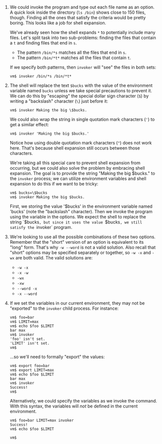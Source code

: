1. We could invoke the program and type out each file name as an option. A
   quick look inside the directory (`ls /bin`) shows close to 150 files,
   though. Finding all the ones that satisfy the criteria would be pretty
   boring. This looks like a job for shell expansion.

   We've already seen how the shell expands `*` to potentially include many
   files. Let's split task into two sub-problems: finding the files that
   contain a `t` and finding files that end in `s`.

   - The pattern `/bin/*s` matches all the files that end in `s`.
   - The pattern `/bin/*t*` matches all the files that contain `t`.

   If we specify both patterns, then `invoker` will "see" the files in both
   sets:

       vm$ invoker /bin/*s /bin/*t*

2. The shell will replace the text `$bucks` with the value of the environment
   variable named `bucks` unless we take special precautions to prevent it. We
   can do this by "escaping" the special dollar sign character (`$`) by writing
   a "backslash" character (`\`) just before it:

       vm$ invoker Making the big \$bucks.

   We could also wrap the string in single quotation mark characters (`'`) to
   get a similar effect:

       vm$ invoker 'Making the big $bucks.'

   Notice how using double quotation mark characters (`"`) does not work here.
   That's because shell expansion still occurs between those characters.

   We're taking all this special care to prevent shell expansion from
   occurring, but we could also solve the problem by embracing shell expansion.
   The goal is to provide the string "Making the big $bucks." to the `invoker`
   process; we can utilize environment variables and shell expansion to do this
   if we want to be tricky:

       vm$ bucks=\$bucks
       vm$ invoker Making the big $bucks.

   First, we storing the value '$bucks' in the environment variable named
   'bucks' (note the "backslash" character). Then we invoke the program using
   the variable in the options. We expect the shell to replace the string
   `$bucks`, but since it uses the value `$bucks`, we still satisfy the
   `invoker` program.

3. We're looking to use all the possible combinations of these two options.
   Remember that the "short" version of an option is equivalent to its "long"
   form. That's why `-w --word` is not a valid solution. Also recall that
   "short" options may be specified separately or together, so `-w -x` and
   `-wx` are both valid. The valid solutions are:

   - `-w -x`
   - `-x -w`
   - `-wx`
   - `-xw`
   - `--word -x`
   - `-x --word`

4. If we set the variables in our current environment, they may not be
   "exported" to the `invoker` child process. For instance:

       vm$ foo=bar
       vm$ LIMIT=max
       vm$ echo $foo $LIMIT
       bar max
       vm$ invoker
       'foo' isn't set.
       'LIMIT' isn't set.
       vm$

   ...so we'll need to formally "export" the values:

       vm$ export foo=bar
       vm$ export LIMIT=max
       vm$ echo $foo $LIMIT
       bar max
       vm$ invoker
       Success!
       vm$

   Alternatively, we could specify the variables as we invoke the command. With
   this syntax, the variables will *not* be defined in the current environment.

       vm$ foo=bar LIMIT=max invoker
       Success!
       vm$ echo $foo $LIMIT

       vm$
